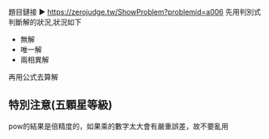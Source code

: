 題目鏈接 ▶ https://zerojudge.tw/ShowProblem?problemid=a006
先用判別式判斷解的狀況,狀況如下

* 無解
* 唯一解
* 兩相異解

再用公式去算解

## 特別注意(五顆星等級)
pow的結果是倍精度的，如果乘的數字太大會有嚴重誤差，故不要亂用
